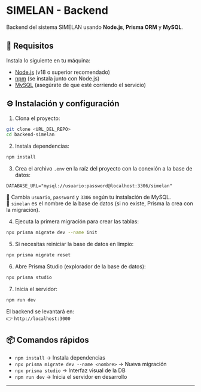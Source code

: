 # SIMELAN - Backend

Backend del sistema SIMELAN usando **Node.js**, **Prisma ORM** y **MySQL**.

## 🔧 Requisitos

Instala lo siguiente en tu máquina:

- [Node.js](https://nodejs.org/) (v18 o superior recomendado)
- [npm](https://www.npmjs.com/) (se instala junto con Node.js)
- [MySQL](https://dev.mysql.com/downloads/) (asegúrate de que esté corriendo el servicio)

## ⚙️ Instalación y configuración

1. Clona el proyecto:

```bash
git clone <URL_DEL_REPO>
cd backend-simelan
```

2. Instala dependencias:

```bash
npm install
```

3. Crea el archivo `.env` en la raíz del proyecto con la conexión a la base de datos:

```env
DATABASE_URL="mysql://usuario:password@localhost:3306/simelan"
```

🔹 Cambia `usuario`, `password` y `3306` según tu instalación de MySQL.  
🔹 `simelan` es el nombre de la base de datos (si no existe, Prisma la crea con la migración).

4. Ejecuta la primera migración para crear las tablas:

```bash
npx prisma migrate dev --name init
```

5. Si necesitas reiniciar la base de datos en limpio:

```bash
npx prisma migrate reset
```

6. Abre Prisma Studio (explorador de la base de datos):

```bash
npx prisma studio
```

7. Inicia el servidor:

```bash
npm run dev
```

El backend se levantará en:  
👉 `http://localhost:3000`

## 📦 Comandos rápidos

- `npm install` → Instala dependencias
- `npx prisma migrate dev --name <nombre>` → Nueva migración
- `npx prisma studio` → Interfaz visual de la DB
- `npm run dev` → Inicia el servidor en desarrollo

---
